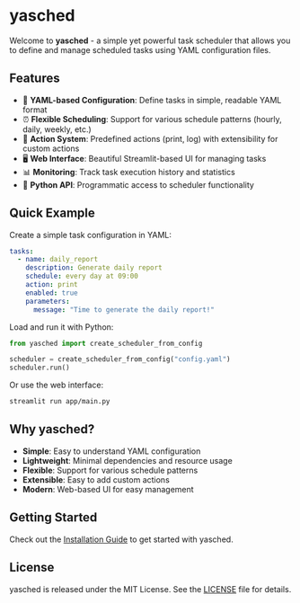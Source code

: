 # yasched

Welcome to **yasched** - a simple yet powerful task scheduler that allows you to define and manage scheduled tasks using YAML configuration files.

## Features

- 📝 **YAML-based Configuration**: Define tasks in simple, readable YAML format
- ⏰ **Flexible Scheduling**: Support for various schedule patterns (hourly, daily, weekly, etc.)
- 🎯 **Action System**: Predefined actions (print, log) with extensibility for custom actions
- 🖥️ **Web Interface**: Beautiful Streamlit-based UI for managing tasks
- 📊 **Monitoring**: Track task execution history and statistics
- 🐍 **Python API**: Programmatic access to scheduler functionality

## Quick Example

Create a simple task configuration in YAML:

```yaml
tasks:
  - name: daily_report
    description: Generate daily report
    schedule: every day at 09:00
    action: print
    enabled: true
    parameters:
      message: "Time to generate the daily report!"
```

Load and run it with Python:

```python
from yasched import create_scheduler_from_config

scheduler = create_scheduler_from_config("config.yaml")
scheduler.run()
```

Or use the web interface:

```bash
streamlit run app/main.py
```

## Why yasched?

- **Simple**: Easy to understand YAML configuration
- **Lightweight**: Minimal dependencies and resource usage
- **Flexible**: Support for various schedule patterns
- **Extensible**: Easy to add custom actions
- **Modern**: Web-based UI for easy management

## Getting Started

Check out the [Installation Guide](getting-started/installation.md) to get started with yasched.

## License

yasched is released under the MIT License. See the [LICENSE](https://github.com/jparisu/yasched/blob/main/LICENSE) file for details.

